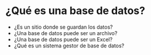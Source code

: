 # ¿Qué es una base de datos?

<v-clicks>

  - ¿Es un sitio donde se guardan los datos?
  - ¿Una base de datos puede ser un archivo?
  - ¿Una base de datos puede ser un Excel?
  - ¿Qué es un sistema gestor de base de datos?

</v-clicks>